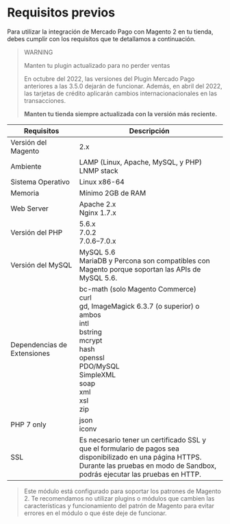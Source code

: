 # Requisitos previos

Para utilizar la integración de Mercado Pago con Magento 2 en tu tienda, debes cumplir con los requisitos que te detallamos a continuación.

> WARNING 
> 
> Manten tu plugin actualizado para no perder ventas
> 
> En octubre del 2022, las versiones del Plugin Mercado Pago anteriores a las 3.5.0 dejarán de funcionar. Además, en abril del 2022, las tarjetas de crédito aplicarán cambios internacionacionales en las transacciones.  
>
> **Manten tu tienda siempre actualizada con la versión más reciente.**

| Requisitos | Descripción |
| --- | --- |
| Versión del Magento | 2.x |
| Ambiente | LAMP (Linux, Apache, MySQL, y PHP)<br/>LNMP stack |
| Sistema Operativo | Linux x86-64 |
| Memoria | Mínimo 2GB de RAM |
| Web Server | Apache 2.x<br/>Nginx 1.7.x |
| Versión del PHP | 5.6.x<br/>7.0.2<br/>7.0.6–7.0.x<br/> |
| Versión del MySQL | MySQL 5.6<br/>MariaDB y Percona son compatibles con Magento porque soportan las APIs de MySQL 5.6. |
| Dependencias de Extensiones | bc-math (solo Magento Commerce)<br/>curl<br/>gd, ImageMagick 6.3.7 (o superior) o ambos<br/>intl<br/>bstring<br/>mcrypt<br/>hash<br/>openssl<br/>PDO/MySQL<br/>SimpleXML<br/>soap<br/>xml<br/>xsl<br/>zip<br/> |
| PHP 7 only | json<br/>iconv |
| SSL | Es necesario tener un certificado SSL y que el formulario de pagos sea disponibilizado en una página HTTPS.<br/>Durante las pruebas en modo de Sandbox, podrás ejecutar las pruebas en HTTP. |

> Este módulo está configurado para soportar los patrones de Magento 2. Te recomendamos no utilizar plugins o módulos que cambien las características y funcionamiento del patrón de Magento para evitar errores en el módulo o que éste deje de funcionar. 